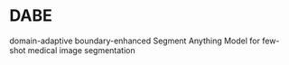 # DABE
domain-adaptive boundary-enhanced Segment Anything Model for few-shot medical image segmentation
